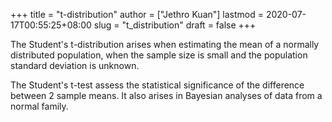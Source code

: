 +++
title = "t-distribution"
author = ["Jethro Kuan"]
lastmod = 2020-07-17T00:55:25+08:00
slug = "t_distribution"
draft = false
+++

The Student's t-distribution arises when estimating the mean of a
normally distributed population, when the sample size is small and the
population standard deviation is unknown.

The Student's t-test assess the statistical significance of the
difference between 2 sample means. It also arises in Bayesian analyses
of data from a normal family.
